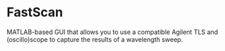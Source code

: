 # FastScan
MATLAB-based GUI that allows you to use a compatible Agilent TLS and (oscillo)scope to capture the results of a wavelength sweep.
